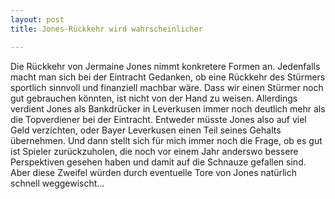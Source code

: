 ```yaml
---
layout: post
title: Jones-Rückkehr wird wahrscheinlicher

---
```


Die Rückkehr von Jermaine Jones nimmt konkretere Formen an. Jedenfalls macht man sich bei der Eintracht Gedanken, ob eine Rückkehr des Stürmers sportlich sinnvoll und finanziell machbar wäre. Dass wir einen Stürmer noch gut gebrauchen könnten, ist nicht von der Hand zu weisen. Allerdings verdient Jones als Bankdrücker in Leverkusen immer noch deutlich mehr als die Topverdiener bei der Eintracht. Entweder müsste Jones also auf viel Geld verzichten, oder Bayer Leverkusen einen Teil seines Gehalts übernehmen. Und dann stellt sich für mich immer noch die Frage, ob es gut ist Spieler zurückzuholen, die noch vor einem Jahr anderswo bessere Perspektiven gesehen haben und damit auf die Schnauze gefallen sind. Aber diese Zweifel würden durch eventuelle Tore von Jones natürlich schnell weggewischt...


